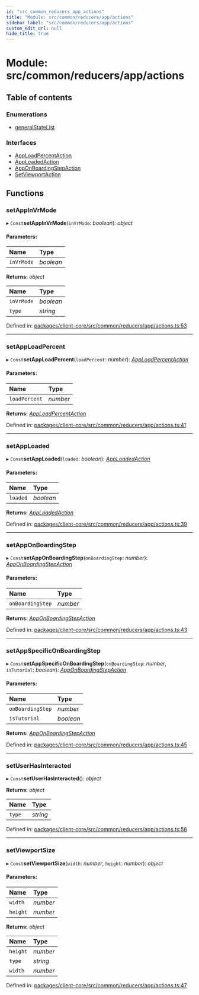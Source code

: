 ```yaml
---
id: "src_common_reducers_app_actions"
title: "Module: src/common/reducers/app/actions"
sidebar_label: "src/common/reducers/app/actions"
custom_edit_url: null
hide_title: true
---
```


# Module: src/common/reducers/app/actions

## Table of contents

### Enumerations

- [generalStateList](../enums/src_common_reducers_app_actions.generalstatelist.md)

### Interfaces

- [AppLoadPercentAction](../interfaces/src_common_reducers_app_actions.apploadpercentaction.md)
- [AppLoadedAction](../interfaces/src_common_reducers_app_actions.apploadedaction.md)
- [AppOnBoardingStepAction](../interfaces/src_common_reducers_app_actions.apponboardingstepaction.md)
- [SetViewportAction](../interfaces/src_common_reducers_app_actions.setviewportaction.md)

## Functions

### setAppInVrMode

▸ `Const`**setAppInVrMode**(`inVrMode`: *boolean*): *object*

#### Parameters:

| Name | Type |
| :------ | :------ |
| `inVrMode` | *boolean* |

**Returns:** *object*

| Name | Type |
| :------ | :------ |
| `inVrMode` | *boolean* |
| `type` | *string* |

Defined in: [packages/client-core/src/common/reducers/app/actions.ts:53](https://github.com/xr3ngine/xr3ngine/blob/7e8e151f1/packages/client-core/src/common/reducers/app/actions.ts#L53)

___

### setAppLoadPercent

▸ `Const`**setAppLoadPercent**(`loadPercent`: *number*): [*AppLoadPercentAction*](../interfaces/src_common_reducers_app_actions.apploadpercentaction.md)

#### Parameters:

| Name | Type |
| :------ | :------ |
| `loadPercent` | *number* |

**Returns:** [*AppLoadPercentAction*](../interfaces/src_common_reducers_app_actions.apploadpercentaction.md)

Defined in: [packages/client-core/src/common/reducers/app/actions.ts:41](https://github.com/xr3ngine/xr3ngine/blob/7e8e151f1/packages/client-core/src/common/reducers/app/actions.ts#L41)

___

### setAppLoaded

▸ `Const`**setAppLoaded**(`loaded`: *boolean*): [*AppLoadedAction*](../interfaces/src_common_reducers_app_actions.apploadedaction.md)

#### Parameters:

| Name | Type |
| :------ | :------ |
| `loaded` | *boolean* |

**Returns:** [*AppLoadedAction*](../interfaces/src_common_reducers_app_actions.apploadedaction.md)

Defined in: [packages/client-core/src/common/reducers/app/actions.ts:39](https://github.com/xr3ngine/xr3ngine/blob/7e8e151f1/packages/client-core/src/common/reducers/app/actions.ts#L39)

___

### setAppOnBoardingStep

▸ `Const`**setAppOnBoardingStep**(`onBoardingStep`: *number*): [*AppOnBoardingStepAction*](../interfaces/src_common_reducers_app_actions.apponboardingstepaction.md)

#### Parameters:

| Name | Type |
| :------ | :------ |
| `onBoardingStep` | *number* |

**Returns:** [*AppOnBoardingStepAction*](../interfaces/src_common_reducers_app_actions.apponboardingstepaction.md)

Defined in: [packages/client-core/src/common/reducers/app/actions.ts:43](https://github.com/xr3ngine/xr3ngine/blob/7e8e151f1/packages/client-core/src/common/reducers/app/actions.ts#L43)

___

### setAppSpecificOnBoardingStep

▸ `Const`**setAppSpecificOnBoardingStep**(`onBoardingStep`: *number*, `isTutorial`: *boolean*): [*AppOnBoardingStepAction*](../interfaces/src_common_reducers_app_actions.apponboardingstepaction.md)

#### Parameters:

| Name | Type |
| :------ | :------ |
| `onBoardingStep` | *number* |
| `isTutorial` | *boolean* |

**Returns:** [*AppOnBoardingStepAction*](../interfaces/src_common_reducers_app_actions.apponboardingstepaction.md)

Defined in: [packages/client-core/src/common/reducers/app/actions.ts:45](https://github.com/xr3ngine/xr3ngine/blob/7e8e151f1/packages/client-core/src/common/reducers/app/actions.ts#L45)

___

### setUserHasInteracted

▸ `Const`**setUserHasInteracted**(): *object*

**Returns:** *object*

| Name | Type |
| :------ | :------ |
| `type` | *string* |

Defined in: [packages/client-core/src/common/reducers/app/actions.ts:58](https://github.com/xr3ngine/xr3ngine/blob/7e8e151f1/packages/client-core/src/common/reducers/app/actions.ts#L58)

___

### setViewportSize

▸ `Const`**setViewportSize**(`width`: *number*, `height`: *number*): *object*

#### Parameters:

| Name | Type |
| :------ | :------ |
| `width` | *number* |
| `height` | *number* |

**Returns:** *object*

| Name | Type |
| :------ | :------ |
| `height` | *number* |
| `type` | *string* |
| `width` | *number* |

Defined in: [packages/client-core/src/common/reducers/app/actions.ts:47](https://github.com/xr3ngine/xr3ngine/blob/7e8e151f1/packages/client-core/src/common/reducers/app/actions.ts#L47)

